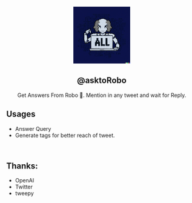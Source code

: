 <p align="center">
<img src="./assets/ask.png" width=150>
</p>
<h2 align="center">
   <b> @asktoRobo </b>
</h2>
<p align="center">
Get Answers From Robo 🤖.  Mention in any tweet and wait for Reply.
</p>

## Usages
- Answer Query 
- Generate tags for better reach of tweet.

<br>

## Thanks:
- OpenAI
- Twitter
- tweepy